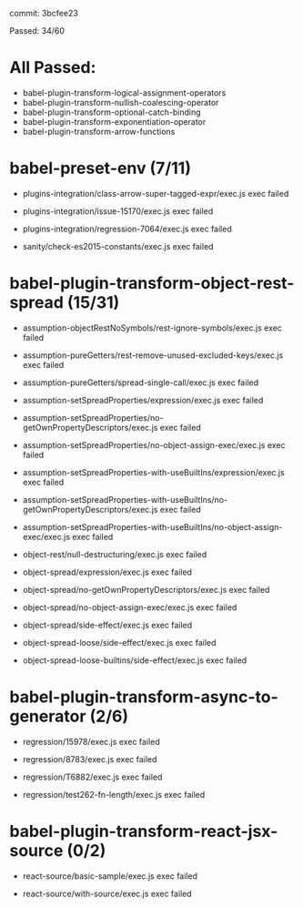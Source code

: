 commit: 3bcfee23

Passed: 34/60

# All Passed:
* babel-plugin-transform-logical-assignment-operators
* babel-plugin-transform-nullish-coalescing-operator
* babel-plugin-transform-optional-catch-binding
* babel-plugin-transform-exponentiation-operator
* babel-plugin-transform-arrow-functions


# babel-preset-env (7/11)
* plugins-integration/class-arrow-super-tagged-expr/exec.js
exec failed

* plugins-integration/issue-15170/exec.js
exec failed

* plugins-integration/regression-7064/exec.js
exec failed

* sanity/check-es2015-constants/exec.js
exec failed


# babel-plugin-transform-object-rest-spread (15/31)
* assumption-objectRestNoSymbols/rest-ignore-symbols/exec.js
exec failed

* assumption-pureGetters/rest-remove-unused-excluded-keys/exec.js
exec failed

* assumption-pureGetters/spread-single-call/exec.js
exec failed

* assumption-setSpreadProperties/expression/exec.js
exec failed

* assumption-setSpreadProperties/no-getOwnPropertyDescriptors/exec.js
exec failed

* assumption-setSpreadProperties/no-object-assign-exec/exec.js
exec failed

* assumption-setSpreadProperties-with-useBuiltIns/expression/exec.js
exec failed

* assumption-setSpreadProperties-with-useBuiltIns/no-getOwnPropertyDescriptors/exec.js
exec failed

* assumption-setSpreadProperties-with-useBuiltIns/no-object-assign-exec/exec.js
exec failed

* object-rest/null-destructuring/exec.js
exec failed

* object-spread/expression/exec.js
exec failed

* object-spread/no-getOwnPropertyDescriptors/exec.js
exec failed

* object-spread/no-object-assign-exec/exec.js
exec failed

* object-spread/side-effect/exec.js
exec failed

* object-spread-loose/side-effect/exec.js
exec failed

* object-spread-loose-builtins/side-effect/exec.js
exec failed


# babel-plugin-transform-async-to-generator (2/6)
* regression/15978/exec.js
exec failed

* regression/8783/exec.js
exec failed

* regression/T6882/exec.js
exec failed

* regression/test262-fn-length/exec.js
exec failed


# babel-plugin-transform-react-jsx-source (0/2)
* react-source/basic-sample/exec.js
exec failed

* react-source/with-source/exec.js
exec failed


